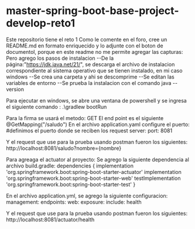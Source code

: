 # master-spring-boot-base-project-develop-reto1
Este repositorio tiene el reto 1
Como le comente en el foro, cree un README.md en formato enriquecido y lo adjunte con el boton de documentol, porque en este readme no me 
permite agregar las capturas:
Pero agrego los pasos de instalacion 
--De la página:"https://jdk.java.net/21/", se descarga el archivo de instalacion correspondiente al sistema operativo que se tienen instalado, en mi caso windows
--Se crea una carpeta y ahi se descomprime 
--Se editan las variables de entorno 
--Se prueba la instalacion con el comando java --version 

Para ejecutar en windows, se abre una ventana de powershell y se ingresa el siguiente comando : 
.\gradlew bootRun

Para la firma se usará el metodo: GET
El end point es el siguiente
@GetMapping("/saludo")
En el archivo application.yaml configure el puerto:
#definimos el puerto donde se reciben los request
server:
  port: 8081
  
Y el request que use para la prueba usando postman fueron los siguientes:
http://localhost:8081/saludo?nombre={nombre}

Para agreaga el actuator al proyecto: 
Se agrego la siguiente dependencia al archivo build.gradle:
dependencies {
	implementation 'org.springframework.boot:spring-boot-starter-actuator'
	implementation 'org.springframework.boot:spring-boot-starter-web'
	testImplementation 'org.springframework.boot:spring-boot-starter-test'
}

En el archivo application.yml, se agrego la siguiente configuracion:
management:
  endpoints:
    web:
      exposure:
        include: health

Y el request que use para la prueba usando postman fueron los siguientes:
http://localhost:8081/actuator/health
